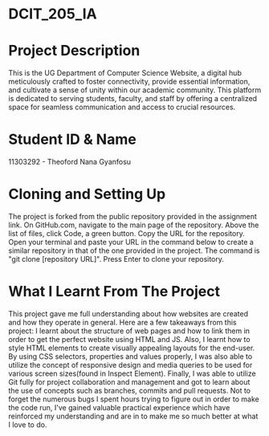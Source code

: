 # DCIT_205_IA
# Project Description
This is the UG Department of Computer Science Website, a digital hub meticulously crafted to foster connectivity, provide essential information, and cultivate a sense of unity within our academic community. This platform is dedicated to serving students, faculty, and staff by offering a centralized space for seamless communication and access to crucial resources.

# Student ID & Name
11303292 - Theoford Nana Gyanfosu

# Cloning and Setting Up
The project is forked from the public repository provided in the assignment link. On GitHub.com, navigate to the main page of the repository. Above the list of files, click Code, a green button. Copy the URL for the repository. Open your terminal and paste your URL in the command below to create a similar repository in that of the one provided in the project. The command is "git clone [repository URL]". Press Enter to clone your repository.

# What I Learnt From The Project
This project gave me full understanding about how websites are created and how they operate in general. Here are a few takeaways from this project: I learnt about the structure of web pages and how to link them in order to get the perfect website using HTML and JS. Also, I learnt how to style HTML elements to create visually appealing layouts for the end-user. By using CSS selectors, properties and values properly, I was also able to utilize the concept of responsive design and media queries to be used for various screen sizes(found in Inspect Element). Finally, I was able to utilize Git fully for project collaboration and management and got to learn about the use of concepts such as branches, commits and pull requests. Not to forget the numerous bugs I spent hours trying to figure out in order to make the code run, I've gained valuable practical experience which have reinforced my understanding and are in to make me so much better at what I love to do.
